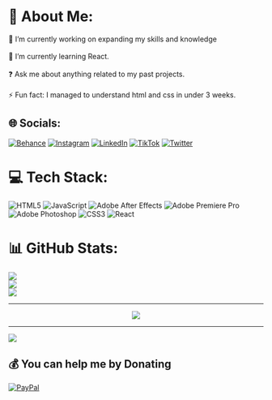 # 💫 About Me:
🔭 I’m currently working on expanding my skills and knowledge<br><br>🌱 I’m currently learning React.<br><br>❓ Ask me about anything related to my past projects.<br><br>⚡ Fun fact: I managed to understand html and css in under 3 weeks.


## 🌐 Socials:
[![Behance](https://img.shields.io/badge/Behance-1769ff?logo=behance&logoColor=white)](https://behance.net/cutzugfx) [![Instagram](https://img.shields.io/badge/Instagram-%23E4405F.svg?logo=Instagram&logoColor=white)](https://instagram.com/cutzusd) [![LinkedIn](https://img.shields.io/badge/LinkedIn-%230077B5.svg?logo=linkedin&logoColor=white)](https://linkedin.com/in/alex-farkas-1480b6242/) [![TikTok](https://img.shields.io/badge/TikTok-%23000000.svg?logo=TikTok&logoColor=white)](https://tiktok.com/@cutzusd) [![Twitter](https://img.shields.io/badge/Twitter-%231DA1F2.svg?logo=Twitter&logoColor=white)](https://twitter.com/cutzusd) 

# 💻 Tech Stack:
![HTML5](https://img.shields.io/badge/html5-%23E34F26.svg?style=for-the-badge&logo=html5&logoColor=white) ![JavaScript](https://img.shields.io/badge/javascript-%23323330.svg?style=for-the-badge&logo=javascript&logoColor=%23F7DF1E) ![Adobe After Effects](https://img.shields.io/badge/Adobe%20After%20Effects-9999FF.svg?style=for-the-badge&logo=Adobe%20After%20Effects&logoColor=white) ![Adobe Premiere Pro](https://img.shields.io/badge/Adobe%20Premiere%20Pro-9999FF.svg?style=for-the-badge&logo=Adobe%20Premiere%20Pro&logoColor=white) ![Adobe Photoshop](https://img.shields.io/badge/adobephotoshop-%2331A8FF.svg?style=for-the-badge&logo=adobephotoshop&logoColor=white) ![CSS3](https://img.shields.io/badge/css3-%231572B6.svg?style=for-the-badge&logo=css3&logoColor=white) ![React](https://img.shields.io/badge/react-%2320232a.svg?style=for-the-badge&logo=react&logoColor=%2361DAFB)
# 📊 GitHub Stats:
![](https://github-readme-stats.vercel.app/api?username=CutzuDev&theme=react&hide_border=true&include_all_commits=true&count_private=true)<br/>
![](https://github-readme-streak-stats.herokuapp.com/?user=CutzuDev&theme=react&hide_border=true)<br/>
![](https://github-readme-stats.vercel.app/api/top-langs/?username=CutzuDev&theme=react&hide_border=true&include_all_commits=true&count_private=true&layout=compact)

---

<div align="center"><img src="https://spotify-github-profile.vercel.app/api/view?uid=xh1mgxblbueff9qwhmypai0zb&cover_image=true&theme=default" /></div>  

---

[![](https://visitcount.itsvg.in/api?id=CutzuDev&icon=2&color=1)](https://visitcount.itsvg.in)

  ## 💰 You can help me by Donating
  [![PayPal](https://img.shields.io/badge/PayPal-00457C?style=for-the-badge&logo=paypal&logoColor=white)](https://paypal.me/cutzu1) 

  <!-- Proudly created with GPRM ( https://gprm.itsvg.in ) -->
  
